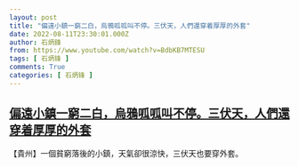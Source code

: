 ```yaml
---
layout: post
title: "偏遠小鎮一窮二白，烏鴉呱呱叫不停。三伏天，人們還穿着厚厚的外套"
date: 2022-08-11T23:30:01.000Z
author: 石炳鋒
from: https://www.youtube.com/watch?v=BdbKB7MTESU
tags: [ 石炳锋 ]
comments: True
categories: [ 石炳锋 ]
---
```

<!--1660260601000-->
[偏遠小鎮一窮二白，烏鴉呱呱叫不停。三伏天，人們還穿着厚厚的外套](https://www.youtube.com/watch?v=BdbKB7MTESU)
------

<div>
【貴州】一個貧窮落後的小鎮，天氣卻很涼快，三伏天也要穿外套。
</div>
